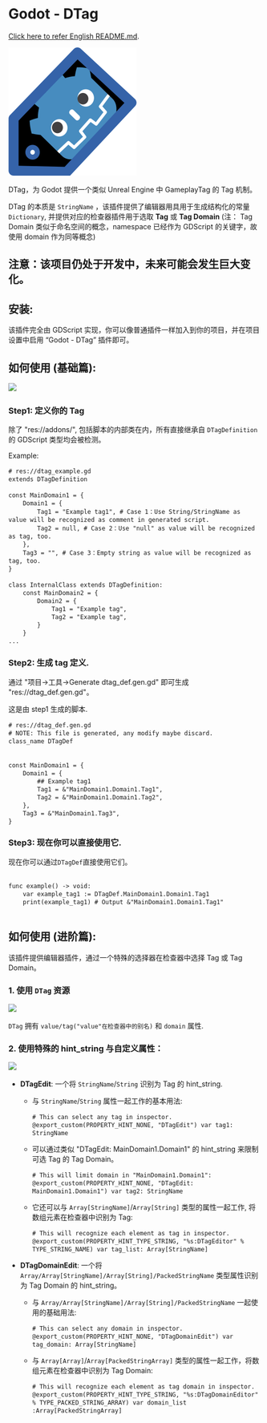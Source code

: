 # Godot - DTag

[Click here to refer English README.md](README.md).

![](icon.svg)


DTag，为 Godot 提供一个类似 Unreal Engine 中 GameplayTag 的 Tag 机制。

DTag 的本质是 `StringName` ，该插件提供了编辑器用具用于生成结构化的常量 `Dictionary`, 并提供对应的检查器插件用于选取 **Tag** 或 **Tag Domain** (注： Tag Domain 类似于命名空间的概念，namespace 已经作为 GDScript 的关键字，故使用 domain 作为同等概念)

## 注意：该项目仍处于开发中，未来可能会发生巨大变化。

## 安装:

该插件完全由 GDScript 实现，你可以像普通插件一样加入到你的项目，并在项目设置中启用 “Godot - DTag” 插件即可。

## 如何使用 (基础篇):

![](.doc/Basic.gif)


### Step1: 定义你的 Tag

除了 "res://addons/", 包括脚本的内部类在内，所有直接继承自 `DTagDefinition` 的 GDScript 类型均会被检测。

Example:
```GDScript
# res://dtag_example.gd
extends DTagDefinition

const MainDomain1 = {
	Domain1 = {
		Tag1 = "Example tag1", # Case 1：Use String/StringName as value will be recognized as comment in generated script.
		Tag2 = null, # Case 2：Use "null" as value will be recognized as tag, too.
	},
	Tag3 = "", # Case 3：Empty string as value will be recognized as tag, too.
}

class InternalClass extends DTagDefinition:
	const MainDomain2 = {
		Domain2 = {
			Tag1 = "Example tag",
			Tag2 = "Example tag",
		}
	}
...

```

### Step2: 生成 tag 定义.

通过 "项目->工具->Generate dtag_def.gen.gd" 即可生成 "res://dtag_def.gen.gd"。

这是由 step1 生成的脚本.
```GDScript
# res://dtag_def.gen.gd
# NOTE: This file is generated, any modify maybe discard.
class_name DTagDef


const MainDomain1 = {
	Domain1 = {
		## Example tag1
		Tag1 = &"MainDomain1.Domain1.Tag1",
		Tag2 = &"MainDomain1.Domain1.Tag2",
	},
	Tag3 = &"MainDomain1.Tag3",
}

```

### Step3: 现在你可以直接使用它.

现在你可以通过`DTagDef`直接使用它们。

```

func example() -> void:
	var example_tag1 := DTagDef.MainDomain1.Domain1.Tag1
	print(example_tag1) # Output &"MainDomain1.Domain1.Tag1"


```


## 如何使用 (进阶篇):

该插件提供编辑器插件，通过一个特殊的选择器在检查器中选择 Tag 或 Tag Domain。

### 1. 使用 `DTag` 资源

![](.doc/DTag.gif)


`DTag` 拥有 `value/tag("value"在检查器中的别名)` 和 `domain` 属性.


### 2. 使用特殊的 hint_string 与自定义属性：

![](.doc/Custom.gif)


- **DTagEdit**: 一个将 `StringName`/`String` 识别为 Tag 的 hint_string.

	- 与 `StringName`/`String` 属性一起工作的基本用法:

		```GDScript
		# This can select any tag in inspector.
		@export_custom(PROPERTY_HINT_NONE, "DTagEdit") var tag1: StringName
		```

	- 可以通过类似 "DTagEdit: MainDomain1.Domain1" 的 hint_string 来限制可选 Tag 的 Tag Domain。

		``` GDScript
		# This will limit domain in "MainDomain1.Domain1":
		@export_custom(PROPERTY_HINT_NONE, "DTagEdit: MainDomain1.Domain1") var tag2: StringName
		```

    - 它还可以与 `Array[StringName]`/`Array[String]` 类型的属性一起工作, 将数组元素在检查器中识别为 Tag:

		``` GDScript
		# This will recognize each element as tag in inspector.
		@export_custom(PROPERTY_HINT_TYPE_STRING, "%s:DTagEditor" % TYPE_STRING_NAME) var tag_list: Array[StringName]
		```

- **DTagDomainEdit**: 一个将 `Array/Array[StringName]/Array[String]/PackedStringName` 类型属性识别为 Tag Domain 的 hint_string。

	- 与 `Array/Array[StringName]/Array[String]/PackedStringName` 一起使用的基础用法:

		```GDScript
		# This can select any domain in inspector.
		@export_custom(PROPERTY_HINT_NONE, "DTagDomainEdit") var tag_domain: Array[StringName]
		```

    - 与 `Array[Array]`/`Array[PackedStringArray]` 类型的属性一起工作，将数组元素在检查器中识别为 Tag Domain:

		```GDScript
		# This will recognize each element as tag domain in inspector.
        @export_custom(PROPERTY_HINT_TYPE_STRING, "%s:DTagDomainEditor" % TYPE_PACKED_STRING_ARRAY) var domain_list :Array[PackedStringArray]
		```
